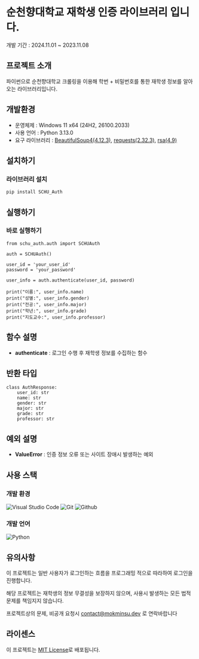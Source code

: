 # 순천향대학교 재학생 인증 라이브러리 입니다.

개발 기간 : 2024.11.01 ~ 2023.11.08

## 프로젝트 소개
파이썬으로 순천향대학교 크롤링을 이용해 학번 + 비밀번호를 통한 재학생 정보를 알아오는 라이브러리입니다.

## 개발환경
* 운영체제 : Windows 11 x64 (24H2, 26100.2033)
* 사용 언어 : Python 3.13.0
* 요구 라이브러리 : [BeautifulSoup4(4.12.3)](https://pypi.org/project/beautifulsoup4/), [requests(2.32.3)](https://pypi.org/project/requests/), [rsa(4.9)](https://pypi.org/project/rsa/)

## 설치하기

### 라이브러리 설치
```bash
pip install SCHU_Auth
```

## 실행하기

### 바로 실행하기
```py3
from schu_auth.auth import SCHUAuth

auth = SCHUAuth()

user_id = 'your_user_id'
password = 'your_password'

user_info = auth.authenticate(user_id, password)

print("이름:", user_info.name)
print("성별:", user_info.gender)
print("전공:", user_info.major)
print("학년:", user_info.grade)
print("지도교수:", user_info.professor)
```

## 함수 설명
* **authenticate** : 로그인 수행 후 재학생 정보를 수집하는 함수

## 반환 타입
```py3
class AuthResponse:
    user_id: str
    name: str
    gender: str
    major: str
    grade: str
    professor: str
```

## 예외 설명
* **ValueError** : 인증 정보 오류 또는 사이트 장애시 발생하는 예외

## 사용 스택

### 개발 환경
![Visual Studio Code](https://img.shields.io/badge/Visual%20Studio%20Code-007ACC?style=for-the-badge&logo=Visual%20Studio%20Code&logoColor=white)
![Git](https://img.shields.io/badge/Git-F05032?style=for-the-badge&logo=Git&logoColor=white)
![Github](https://img.shields.io/badge/GitHub-181717?style=for-the-badge&logo=GitHub&logoColor=white)             

### 개발 언어
![Python](https://img.shields.io/badge/python-3670A0?style=for-the-badge&logo=python&logoColor=ffffff)

## 유의사항
이 프로젝트는 일반 사용자가 로그인하는 흐름을 프로그래밍 적으로 따라하여 로그인을 진행합니다.

해당 프로젝트는 재학생의 정보 무결성을 보장하지 않으며, 사용시 발생하는 모든 법적 문제를 책임지지 않습니다.

프로젝트상의 문제, 비공개 요청시 <a href="mailto:contact@mokminsu.dev" target="_blank">contact@mokminsu.dev</a> 로 연락바랍니다


## 라이센스
이 프로젝트는 [MIT License](LICENSE)로 배포됩니다.
